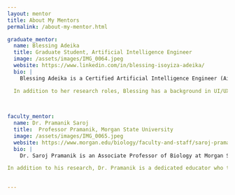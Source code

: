 ```yaml
---
layout: mentor
title: About My Mentors
permalink: /about-my-mentor.html

graduate_mentor:
  name: Blessing Adeika
  title: Graduate Student, Artificial Intelligence Engineer
  image: /assets/images/IMG_0064.jpeg
  website: https://www.linkedin.com/in/blessing-isoyiza-adeika/
  bio: |
    Blessing Adeika is a Certified Artificial Intelligence Engineer (AiE™) and an accomplished researcher currently working at The C4 Lab at Morgan State University. Her research focuses on RF circuits using generative AI and the application of artificial intelligence in neuroengineering, particularly in brain-computer interface (BCI) systems. With a strong foundation in machine learning, deep learning, and Python programming, Blessing brings a multidisciplinary approach to solving complex problems in cutting-edge fields. She is also an AI/ML Research Mentor at the Center for Equitable Artificial Intelligence and Machine Learning Systems, where she has guided students like me in areas such as AI for plant disease detection and DNA sequencing, as well as scientific writing and presentations.

  In addition to her research roles, Blessing has a background in UI/UX development, having designed and developed user interfaces for both web and mobile platforms using tools like Figma and React.js. Her experience extends to customer support, education, and data analysis, demonstrating her versatility and dedication to impactful work. Through her leadership, mentorship, and technical expertise, she continues to inspire the next generation of AI researchers while contributing to socially responsible AI innovation.
    
  

faculty_mentor:
  name: Dr. Pramanik Saroj
  title:  Professor Pramanik, Morgan State University
  image: /assets/images/IMG_0065.jpeg
  website: https://www.morgan.edu/biology/faculty-and-staff/saroj-pramanik
  bio: |
    Dr. Saroj Pramanik is an Associate Professor of Biology at Morgan State University, with a distinguished academic background, holding both M.S. and Ph.D. degrees in Biochemistry from the Indian Agricultural Research Institute in New Delhi. His research expertise spans several interdisciplinary areas, including bioremediation, plant somatic embryogenesis, protein synthesis, and cancer drug development. Currently, his work focuses on the translational control of gene expression during cellular differentiation, the use of plant-microbial interactions for detoxifying environmental pollutants, and the development of biomarkers for cancer detection and treatment.

In addition to his research, Dr. Pramanik is a dedicated educator who teaches a range of courses such as Introductory Biology for Non-Majors (BIOL 101 and 102) and Plant Physiology and Biotechnology (BIOL 411). He has published widely in respected journals, contributing significantly to our understanding of protein synthesis regulation, cancer therapeutics, and environmental toxicology. Through both his scholarship and teaching, Dr. Pramanik continues to mentor and inspire students in the life sciences, fostering a passion for discovery and applied research.
    

---
```


